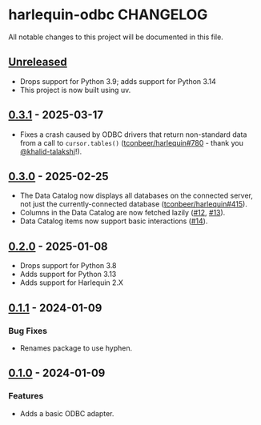 # harlequin-odbc CHANGELOG

All notable changes to this project will be documented in this file.

## [Unreleased]

-  Drops support for Python 3.9; adds support for Python 3.14
-  This project is now built using uv.

## [0.3.1] - 2025-03-17

-   Fixes a crash caused by ODBC drivers that return non-standard data from a call to `cursor.tables()` ([tconbeer/harlequin#780](https://github.com/tconbeer/harlequin/issues/780) - thank you [@khalid-talakshi](https://github.com/khalid-talakshi)!).

## [0.3.0] - 2025-02-25

-   The Data Catalog now displays all databases on the connected server, not just the currently-connected database ([tconbeer/harlequin#415](https://github.com/tconbeer/harlequin/discussions/415)).
-   Columns in the Data Catalog are now fetched lazily ([#12](https://github.com/tconbeer/harlequin-odbc/issues/12), [#13](https://github.com/tconbeer/harlequin-odbc/issues/13)).
-   Data Catalog items now support basic interactions ([#14](https://github.com/tconbeer/harlequin-odbc/issues/14)).

## [0.2.0] - 2025-01-08

-   Drops support for Python 3.8
-   Adds support for Python 3.13
-   Adds support for Harlequin 2.X

## [0.1.1] - 2024-01-09

### Bug Fixes

-   Renames package to use hyphen.

## [0.1.0] - 2024-01-09

### Features

-   Adds a basic ODBC adapter.

[Unreleased]: https://github.com/tconbeer/harlequin-odbc/compare/0.3.1...HEAD

[0.3.1]: https://github.com/tconbeer/harlequin-odbc/compare/0.3.0...0.3.1

[0.3.0]: https://github.com/tconbeer/harlequin-odbc/compare/0.2.0...0.3.0

[0.2.0]: https://github.com/tconbeer/harlequin-odbc/compare/0.1.1...0.2.0

[0.1.1]: https://github.com/tconbeer/harlequin-odbc/compare/0.1.0...0.1.1

[0.1.0]: https://github.com/tconbeer/harlequin-odbc/compare/dbe2dbd1da1930117c1572ca751d9cd9d43928b6...0.1.0
